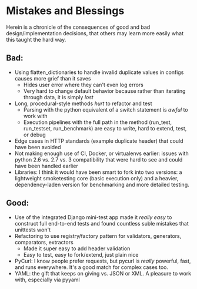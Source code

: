 # Mistakes and Blessings

Herein is a chronicle of the consequences of good and bad design/implementation decisions, that others may learn more easily what this taught the hard way. 

## Bad:
* Using flatten_dictionaries to handle invalid duplicate values in configs causes more grief than it saves
  - Hides user error where they can't even log errors
  - Very hard to change default behavior because rather than iterating through data, it is simply *lost*
* Long, procedural-style methods *hurt* to refactor and test
    - Parsing with the python equivalent of a switch statement is *awful* to work with
    - Execution pipelines with the full path in the method (run_test, run_testset, run_benchmark) are easy to write, hard to extend, test, or debug
* Edge cases in HTTP standards (example duplicate header) that could have been avoided
* Not making enough use of CI, Docker, or virtualenvs earlier: issues with python 2.6 vs. 2.7 vs. 3 compatibility that were hard to see and could have been handled earlier
* Libraries: I think it would have been smart to fork into two versions: a lightweight smoketesting core (basic execution only) and a heavier, dependency-laden version for benchmarking and more detailed testing.

## Good:
* Use of the integrated Django mini-test app made it *really easy* to construct full end-to-end tests and found countless suble mistakes that unittests won't
* Refactoring to use registry/factory pattern for validators, generators, comparators, extractors
    - Made it super easy to add header validation
    - Easy to test, easy to fork/extend, just plain nice
* PyCurl: I know people prefer requests, but pycurl is *really* powerful, fast, and runs everywhere. It's a good match for complex cases too. 
* YAML: the gift that keeps on giving vs. JSON or XML.  A pleasure to work with, especially via pyyaml